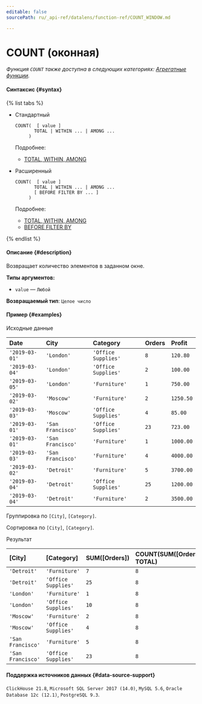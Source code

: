 ```yaml
---
editable: false
sourcePath: ru/_api-ref/datalens/function-ref/COUNT_WINDOW.md

---
```


# COUNT (оконная)

_Функция `COUNT` также доступна в следующих категориях: [Агрегатные функции](COUNT.md)._

#### Синтаксис {#syntax}

{% list tabs %}

- Стандартный

  ```
  COUNT(  [ value ]
         TOTAL | WITHIN ... | AMONG ...
       )
  ```

  Подробнее:
  - [TOTAL, WITHIN, AMONG](window-functions.md#syntax-grouping)

- Расширенный

  ```
  COUNT(  [ value ]
         TOTAL | WITHIN ... | AMONG ...
         [ BEFORE FILTER BY ... ]
       )
  ```

  Подробнее:
  - [TOTAL, WITHIN, AMONG](window-functions.md#syntax-grouping)
  - [BEFORE FILTER BY](window-functions.md#syntax-before-filter-by)

{% endlist %}

#### Описание {#description}
Возвращает количество элементов в заданном окне.

**Типы аргументов:**
- `value` — `Любой`


**Возвращаемый тип**: `Целое число`

#### Пример {#examples}




Исходные данные

| **Date**       | **City**          | **Category**        | **Orders**   | **Profit**   |
|:---------------|:------------------|:--------------------|:-------------|:-------------|
| `'2019-03-01'` | `'London'`        | `'Office Supplies'` | `8`          | `120.80`     |
| `'2019-03-04'` | `'London'`        | `'Office Supplies'` | `2`          | `100.00`     |
| `'2019-03-05'` | `'London'`        | `'Furniture'`       | `1`          | `750.00`     |
| `'2019-03-02'` | `'Moscow'`        | `'Furniture'`       | `2`          | `1250.50`    |
| `'2019-03-03'` | `'Moscow'`        | `'Office Supplies'` | `4`          | `85.00`      |
| `'2019-03-01'` | `'San Francisco'` | `'Office Supplies'` | `23`         | `723.00`     |
| `'2019-03-01'` | `'San Francisco'` | `'Furniture'`       | `1`          | `1000.00`    |
| `'2019-03-03'` | `'San Francisco'` | `'Furniture'`       | `4`          | `4000.00`    |
| `'2019-03-02'` | `'Detroit'`       | `'Furniture'`       | `5`          | `3700.00`    |
| `'2019-03-04'` | `'Detroit'`       | `'Office Supplies'` | `25`         | `1200.00`    |
| `'2019-03-04'` | `'Detroit'`       | `'Furniture'`       | `2`          | `3500.00`    |

Группировка по `[City]`, `[Category]`.

Сортировка по `[City]`, `[Category]`.

Результат

| **[City]**        | **[Category]**      | **SUM([Orders])**   | **COUNT(SUM([Orders]) TOTAL)**   | **COUNT(SUM([Orders]) WITHIN [City])**   | **COUNT(SUM([Orders]) AMONG [City])**   |
|:------------------|:--------------------|:--------------------|:---------------------------------|:-----------------------------------------|:----------------------------------------|
| `'Detroit'`       | `'Furniture'`       | `7`                 | `8`                              | `2`                                      | `4`                                     |
| `'Detroit'`       | `'Office Supplies'` | `25`                | `8`                              | `2`                                      | `4`                                     |
| `'London'`        | `'Furniture'`       | `1`                 | `8`                              | `2`                                      | `4`                                     |
| `'London'`        | `'Office Supplies'` | `10`                | `8`                              | `2`                                      | `4`                                     |
| `'Moscow'`        | `'Furniture'`       | `2`                 | `8`                              | `2`                                      | `4`                                     |
| `'Moscow'`        | `'Office Supplies'` | `4`                 | `8`                              | `2`                                      | `4`                                     |
| `'San Francisco'` | `'Furniture'`       | `5`                 | `8`                              | `2`                                      | `4`                                     |
| `'San Francisco'` | `'Office Supplies'` | `23`                | `8`                              | `2`                                      | `4`                                     |




#### Поддержка источников данных {#data-source-support}

`ClickHouse 21.8`, `Microsoft SQL Server 2017 (14.0)`, `MySQL 5.6`, `Oracle Database 12c (12.1)`, `PostgreSQL 9.3`.
